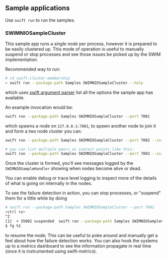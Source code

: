 ## Sample applications

Use `swift run` to run the samples.

### SWIMNIOSampleCluster

This sample app runs a _single node_ per process, however it is prepared to be easily clustered up. 
This mode of operation is useful to manually suspend or stop processes and see those issues be picked up by the SWIM implementation.

Recommended way to run:

```bash
# cd swift-cluster-membership
> swift run --package-path Samples SWIMNIOSampleCluster --help
```

which uses [swift argument parser](https://github.com/apple/swift-argument-parser) list all the options the sample app has available.

An example invocation would be:

```bash
swift run --package-path Samples SWIMNIOSampleCluster --port 7001
```

which spawns a node on `127.0.0.1:7001`, to spawn another node to join it and form a two node cluster you can:

```bash
swift run --package-path Samples SWIMNIOSampleCluster --port 7002 --initial-contact-points 127.0.0.1:7001,127.0.0.1:8888

# you can list multiple peers as contact points like this:
swift run --package-path Samples SWIMNIOSampleCluster --port 7003 --initial-contact-points 127.0.0.1:7001,127.0.0.1:7002
``` 

Once the cluster is formed, you'll see messages logged by the `SWIMNIOSampleHandler` showing when nodes become alive or dead.

You can enable debug or trace level logging to inspect more of the details of what is going on internally in the nodes.

To see the failure detection in action, you can stop processes, or "suspend" them for a little while by doing 

```bash
# swift run --package-path Samples SWIMNIOSampleCluster --port 7001
<ctrl +z>
^Z
[1]  + 35002 suspended  swift run --package-path Samples SWIMNIOSampleCluster --port 7001 
$ fg %1 
```

to resume the node; This can be useful to poke around and manually get a feel about how the failure detection works.
You can also hook the systems up to a metrics dashboard to see the information propagate in real time (once it is instrumented using swift-metrics).
